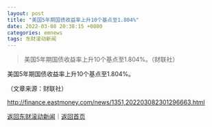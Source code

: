 ```yaml
---
layout: post
title: "美国5年期国债收益率上升10个基点至1.804%"
date: 2022-03-08 20:38:15 +0800
categories: emnews
tags: 东财滚动新闻
---
```

> 美国5年期国债收益率上升10个基点至1.804%。（财联社）

<p>美国5年期国债收益率上升10个基点至1.804%。</p><p class="em_media">（文章来源：财联社）</p>

<http://finance.eastmoney.com/news/1351,202203082301296663.html>

[返回东财滚动新闻](//finews.withounder.com/emnews/)｜[返回首页](//finews.withounder.com/)